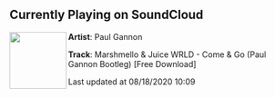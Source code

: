 ## Currently Playing on SoundCloud

[<img align="left" width="100" src="https://i1.sndcdn.com/artworks-cO5sdVf14PTbzCRC-nGAAgQ-t50x50.jpg">](https://soundcloud.com/paul-gannon-2nd-account/marshmello-juice-wrld-come-go-paul-gannon-bootleg-pitched-for-soundcloud)

**Artist**: Paul Gannon 

**Track**: Marshmello & Juice WRLD - Come & Go (Paul Gannon Bootleg) [Free Download]

Last updated at 08/18/2020 10:09

